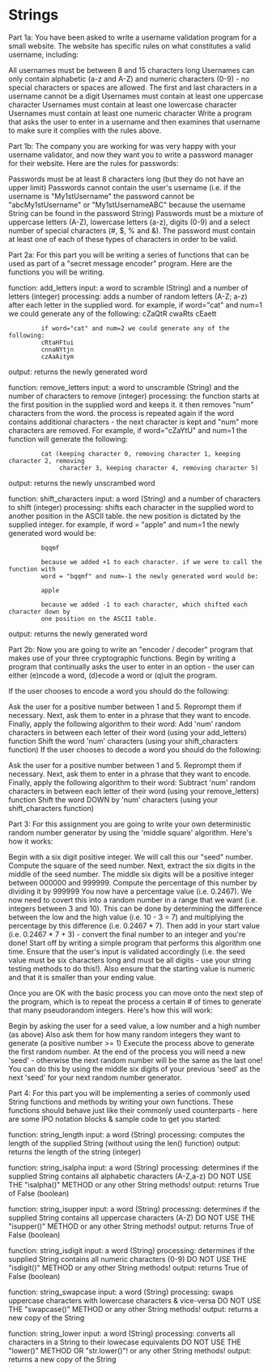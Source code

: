 # Strings
Part 1a:
You have been asked to write a username validation program for a small website. The website has specific rules on what constitutes a valid username, including:

All usernames must be between 8 and 15 characters long
Usernames can only contain alphabetic (a-z and A-Z) and numeric characters (0-9) - no special characters or spaces are allowed.
The first and last characters in a username cannot be a digit
Usernames must contain at least one uppercase character
Usernames must contain at least one lowercase character
Usernames must contain at least one numeric character
Write a program that asks the user to enter in a username and then examines that username to make sure it complies with the rules above. 

Part 1b:
The company you are working for was very happy with your username validator, and now they want you to write a password manager for their website. Here are the rules for passwords:

Passwords must be at least 8 characters long (but they do not have an upper limit)
Passwords cannot contain the user's username (i.e. if the username is "My1stUsername" the password cannot be "abcMy1stUsername" or "My1stUsernameABC" because the username String can be found in the password String)
Passwords must be a mixture of uppercase letters (A-Z), lowercase letters (a-z), digits (0-9) and a select number of special characters (#, $, % and &). The password must contain at least one of each of these types of characters in order to be valid.

Part 2a:
For this part you will be writing a series of functions that can be used as part of a "secret message encoder" program. Here are the functions you will be writing.

 function:   add_letters
 input:      a word to scramble (String) and a number of letters (integer)
 processing: adds a number of random letters (A-Z; a-z) after each letter 
             in the supplied word. for example, if word="cat" and num=1 
             we could generate any of the following:
             cZaQtR
             cwaRts
             cEaett
 
             if word="cat" and num=2 we could generate any of the following:
             cRtaHFtui
             cnnaNYtjn
             czAaAitym

output:     returns the newly generated word

 function:   remove_letters
 input:      a word to unscramble (String) and the number of characters to remove (integer)
 processing: the function starts at the first position in the supplied word and keeps it.
             it then removes "num" characters from the word. the process is repeated again
             if the word contains additional characters - the next character is kept
             and "num" more characters are removed.  For example, if word="cZaYtU" and
             num=1 the function will generate the following:
        
             cat (keeping character 0, removing character 1, keeping character 2, removing
                  character 3, keeping character 4, removing character 5)

 output:     returns the newly unscrambed word
 
 function:   shift_characters
 input:      a word (String) and a number of characters to shift (integer)
 processing: shifts each character in the supplied word to another position in the ASCII
             table. the new position is dictated by the supplied integer.  for example,
             if word = "apple" and num=1 the newly generated word would be:

             bqqmf

             because we added +1 to each character. if we were to call the function with
             word = "bqqmf" and num=-1 the newly generated word would be:
           
             apple

             because we added -1 to each character, which shifted each character down by
             one position on the ASCII table.

 output:     returns the newly generated word
 
 Part 2b:
 Now you are going to write an "encoder / decoder" program that makes use of your three cryptographic functions. Begin by writing a program that continually asks the user to enter in an option - the user can either (e)ncode a word, (d)ecode a word or (q)uit the program.

If the user chooses to encode a word you should do the following:

Ask the user for a positive number between 1 and 5. Reprompt them if necessary.
Next, ask them to enter in a phrase that they want to encode.
Finally, apply the following algorithm to their word:
Add 'num' random characters in between each letter of their word (using your add_letters) function
Shift the word 'num' characters (using your shift_characters function)
If the user chooses to decode a word you should do the following:

Ask the user for a positive number between 1 and 5. Reprompt them if necessary.
Next, ask them to enter in a phrase that they want to encode.
Finally, apply the following algorithm to their word:
Subtract 'num' random characters in between each letter of their word (using your remove_letters) function
Shift the word DOWN by 'num' characters (using your shift_characters function)

Part 3:
For this assignment you are going to write your own deterministic random number generator by using the 'middle square' algorithm. Here's how it works:

Begin with a six digit positive integer. We will call this our "seed" number.
Compute the square of the seed number.
Next, extract the six digits in the middle of the seed number.
The middle six digits will be a positive integer between 000000 and 999999. Compute the percentage of this number by dividing it by 999999
You now have a percentage value (i.e. 0.2467). We now need to covert this into a random number in a range that we want (i.e. integers between 3 and 10). This can be done by determining the difference between the low and the high value (i.e. 10 - 3 = 7) and multiplying the percentage by this difference (i.e. 0.2467 * 7). Then add in your start value (i.e. 0.2467 * 7 + 3) - convert the final number to an integer and you're done!
Start off by writing a simple program that performs this algorithm one time. Ensure that the user's input is validated accordingly (i.e. the seed value must be six characters long and must be all digits - use your string testing methods to do this!). Also ensure that the starting value is numeric and that it is smaller than your ending value. 

Once you are OK with the basic process you can move onto the next step of the program, which is to repeat the process a certain # of times to generate that many pseudorandom integers. Here's how this will work:

Begin by asking the user for a seed value, a low number and a high number (as above)
Also ask them for how many random integers they want to generate (a positive number >= 1)
Execute the process above to generate the first random number. At the end of the process you will need a new 'seed' - otherwise the next random number will be the same as the last one! You can do this by using the middle six digits of your previous 'seed' as the next 'seed' for your next random number generator.

Part 4:
For this part you will be implementing a series of commonly used String functions and methods by writing your own functions. These functions should behave just like their commonly used counterparts - here are some IPO notation blocks & sample code to get you started:

 function:   string_length
 input:      a word (String)
 processing: computes the length of the supplied String (without using the len() function)
 output:     returns the length of the string (integer)

 function:   string_isalpha
 input:      a word (String)
 processing: determines if the supplied String contains all alphabetic characters (A-Z,a-z)
             DO NOT USE THE "isalpha()" METHOD or any other String methods!
 output:     returns True of False (boolean)

 function:   string_isupper
 input:      a word (String)
 processing: determines if the supplied String contains all uppercase characters (A-Z)
             DO NOT USE THE "isupper()" METHOD or any other String methods!
 output:     returns True of False (boolean)

 function:   string_isdigit
 input:      a word (String)
 processing: determines if the supplied String contains all numeric characters (0-9)
             DO NOT USE THE "isdigit()" METHOD or any other String methods!
 output:     returns True of False (boolean)

 function:   string_swapcase
 input:      a word (String)
 processing: swaps uppercase characters with lowercase characters & vice-versa
             DO NOT USE THE "swapcase()" METHOD or any other String methods!
 output:     returns a new copy of the String

 function:   string_lower
 input:      a word (String)
 processing: converts all characters in a String to their lowecase equivalents
             DO NOT USE THE "lower()" METHOD OR "str.lower()"! or any other String methods!
 output:     returns a new copy of the String  
